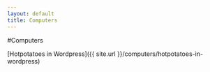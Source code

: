 ```yaml
---
layout: default
title: Computers
---
```


#Computers

[Hotpotatoes in Wordpress]({{ site.url }}/computers/hotpotatoes-in-wordpress)


